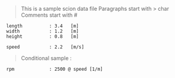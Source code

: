 > This is a sample scion data file
> Paragraphs start with > char
> Comments start with #

	length 			: 3.4	[m]
	width 			: 1.2	[m]
	height 			: 0.8	[m]
	
	speed 			: 2.2	[m/s]
	
> Conditional sample :

	rpm				: 2500 @ speed [1/m]
	